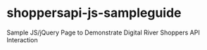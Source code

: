 shoppersapi-js-sampleguide
==========================

Sample JS/jQuery Page to Demonstrate Digital River Shoppers API Interaction
